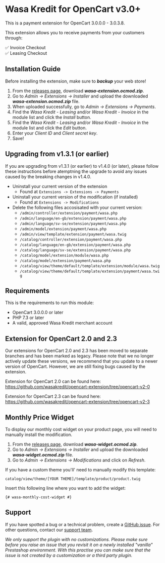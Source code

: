 # Wasa Kredit for OpenCart v3.0+
This is a payment extension for OpenCart 3.0.0.0 - 3.0.3.8.

This extension allows you to receive payments from your customers through:

:white_check_mark: Invoice Checkout\
:white_check_mark: Leasing Checkout

## Installation Guide
Before installing the extension, make sure to ***backup*** your web store!

1. From the [releases page](https://github.com/wasakredit/opencart-extension/releases), download ***wasa-extension.ocmod.zip***.
2. Go to *Admin → Extensions → Installer* and upload the downloaded ***wasa-extension.ocmod.zip*** file.
3. When uploaded successfully, go to *Admin → Extensions → Payments*.
4. Find the *Wasa Kredit - Leasing* and/or *Wasa Kredit - Invoice* in the module list and click the *Install* button.
5. Find the *Wasa Kredit - Leasing* and/or *Wasa Kredit - Invoice* in the module list and click the *Edit* button.
6. Enter your *Client ID* and *Client secret key*.
7. Save!

## Upgrading from v1.3.1 (or earlier)
If you are upgrading from v1.3.1 (or earlier) to v1.4.0 (or later), please follow these instructions
before atemptning the upgrade to avoid any issues caused by the breaking changes in v1.4.0.

- Uninstall your current version of the extension
	- Found at `Extensions -> Extensions -> Payments`
- Uninstall your current version of the modification (if installed)
	- Found at `Extensions -> Modifications`
- Delete the following files accosisated with your current version:
	- `/admin/controller/extension/payment/wasa.php`
	- `/admin/language/en-gb/extension/payment/wasa.php`
	- `/admin/language/sv-se/extension/payment/wasa.php`
	- `/admin/model/extension/payment/wasa.php`
	- `/admin/view/template/extension/payment/wasa.twig`
	- `/catalog/controller/extension/payment/wasa.php`
	- `/catalog/language/en-gb/extension/payment/wasa.php`
	- `/catalog/language/sv-se/extension/payment/wasa.php`
	- `/catalog/model/extension/module/wasa.php`
	- `/catalog/model/extension/payment/wasa.php`
	- `/catalog/view/theme/default/template/extension/module/wasa.twig`
	- `/catalog/view/theme/default/template/extension/payment/wasa.twig`

## Requirements

This is the requirements to run this module:
- OpenCart 3.0.0.0 or later
- PHP 7.3 or later
- A valid, approved Wasa Kredit merchant account

## Extension for OpenCart 2.0 and 2.3
Our extensions for OpenCart 2.0 and 2.3 has been moved to separate branches and has been marked as legacy.
Please note that we no longer actively update these versions, we recommend that you update to a newer version of OpenCart.
However, we are still fixing bugs caused by the extension.

Extension for OpenCart 2.0 can be found here:\
https://github.com/wasakredit/opencart-extension/tree/opencart-v2-0

Extension for OpenCart 2.3 can be found here:\
https://github.com/wasakredit/opencart-extension/tree/opencart-v2-3

## Monthly Price Widget
To display our monthly cost widget on your product page, you will need to manually install the modification.

1. From the [releases page](https://github.com/wasakredit/opencart-extension/releases), download ***wasa-widget.ocmod.zip***.
2. Go to *Admin → Extensions → Installer* and upload the downloaded ***wasa-widget.ocmod.zip*** file.
3. Go to *Admin → Extensions → Modifications* and click on *Refresh*.

If you have a custom theme you'll' need to manually modify this template:

`catalog/view/theme/[YOUR THEME]/template/product/product.twig`

Insert this following line where you want to add the widget:

`{# wasa-monthly-cost-widget #}`

## Support

If you have spotted a bug or a technical problem, create a [GitHub issue](https://github.com/wasakredit/prestashop-addon-1.7/issues).
For other questions, contact our [support team](https://developer.wasakredit.se/contact).

*We only support the plugin with no customizations.
Please make sure before you raise an issue that you revisit it on a newly installed "vanilla" Prestashop environment.
With this practise you can make sure that the issue is not created by a customization or a third party plugin.*

